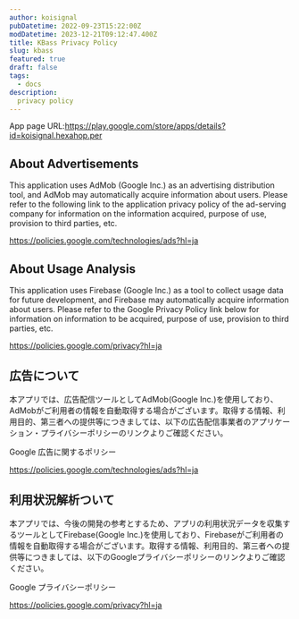 ```yaml
---
author: koisignal
pubDatetime: 2022-09-23T15:22:00Z
modDatetime: 2023-12-21T09:12:47.400Z
title: KBass Privacy Policy
slug: kbass
featured: true
draft: false
tags:
  - docs
description:
  privacy policy
---
```

App page URL:<a href="https://play.google.com/store/apps/details?id=koisignal.hexahop.per">https://play.google.com/store/apps/details?id=koisignal.hexahop.per</a>

## About Advertisements
This application uses AdMob (Google Inc.) as an advertising distribution tool, and AdMob may automatically acquire information about users. Please refer to the following link to the application privacy policy of the ad-serving company for information on the information acquired, purpose of use, provision to third parties, etc.

<a class="autolink" href="https://policies.google.com/technologies/ads?hl=ja" target="_blank" rel="nofollow noopener">https://policies.google.com/technologies/ads?hl=ja</a>

## About Usage Analysis
This application uses Firebase (Google Inc.) as a tool to collect usage data for future development, and Firebase may automatically acquire information about users. Please refer to the Google Privacy Policy link below for information on information to be acquired, purpose of use, provision to third parties, etc.

<a class="autolink" href="https://policies.google.com/privacy?hl=ja" target="_blank" rel="nofollow noopener">https://policies.google.com/privacy?hl=ja</a>

## 広告について
本アプリでは、広告配信ツールとしてAdMob(Google Inc.)を使用しており、AdMobがご利用者の情報を自動取得する場合がございます。取得する情報、利用目的、第三者への提供等につきましては、以下の広告配信事業者のアプリケーション・プライバシーポリシーのリンクよりご確認ください。

Google 広告に関するポリシー

<a class="autolink" href="https://policies.google.com/technologies/ads?hl=ja" target="_blank" rel="nofollow noopener">https://policies.google.com/technologies/ads?hl=ja</a>

## 利用状況解析ついて
本アプリでは、今後の開発の参考とするため、アプリの利用状況データを収集するツールとしてFirebase(Google Inc.)を使用しており、Firebaseがご利用者の情報を自動取得する場合がございます。取得する情報、利用目的、第三者への提供等につきましては、以下のGoogleプライバシーポリシーのリンクよりご確認ください。

Google プライバシーポリシー

<a class="autolink" href="https://policies.google.com/privacy?hl=ja" target="_blank" rel="nofollow noopener">https://policies.google.com/privacy?hl=ja</a>